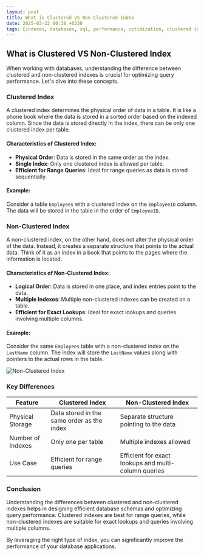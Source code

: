```yaml
---
layout: post
title: What is Clustered VS Non-Clustered Index
date: 2025-03-22 00:38 +0530
tags: [indexes, databases, sql, performance, optimization, clustered index, non-clustered index]
---
```


## What is Clustered VS Non-Clustered Index

When working with databases, understanding the difference between clustered and non-clustered indexes is crucial for optimizing query performance. Let's dive into these concepts.

### Clustered Index

A clustered index determines the physical order of data in a table. It is like a phone book where the data is stored in a sorted order based on the indexed column. Since the data is stored directly in the index, there can be only one clustered index per table.

#### Characteristics of Clustered Index:
- **Physical Order**: Data is stored in the same order as the index.
- **Single Index**: Only one clustered index is allowed per table.
- **Efficient for Range Queries**: Ideal for range queries as data is stored sequentially.

#### Example:
Consider a table `Employees` with a clustered index on the `EmployeeID` column. The data will be stored in the table in the order of `EmployeeID`.

### Non-Clustered Index

A non-clustered index, on the other hand, does not alter the physical order of the data. Instead, it creates a separate structure that points to the actual data. Think of it as an index in a book that points to the pages where the information is located.

#### Characteristics of Non-Clustered Index:
- **Logical Order**: Data is stored in one place, and index entries point to the data.
- **Multiple Indexes**: Multiple non-clustered indexes can be created on a table.
- **Efficient for Exact Lookups**: Ideal for exact lookups and queries involving multiple columns.

#### Example:
Consider the same `Employees` table with a non-clustered index on the `LastName` column. The index will store the `LastName` values along with pointers to the actual rows in the table.

![Non-Clustered Index](https://example.com/images/non-clustered-index.png)

### Key Differences

| Feature           | Clustered Index                            | Non-Clustered Index                                  |
| ----------------- | ------------------------------------------ | ---------------------------------------------------- |
| Physical Storage  | Data stored in the same order as the index | Separate structure pointing to the data              |
| Number of Indexes | Only one per table                         | Multiple indexes allowed                             |
| Use Case          | Efficient for range queries                | Efficient for exact lookups and multi-column queries |

### Conclusion

Understanding the differences between clustered and non-clustered indexes helps in designing efficient database schemas and optimizing query performance. Clustered indexes are best for range queries, while non-clustered indexes are suitable for exact lookups and queries involving multiple columns.

By leveraging the right type of index, you can significantly improve the performance of your database applications.
